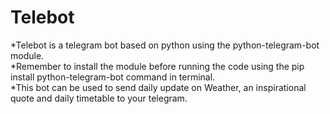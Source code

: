 # Telebot
*Telebot is a telegram bot based on python using the python-telegram-bot module.<br> 
*Remember to install the module before running the code using the pip install python-telegram-bot command in terminal.<br> 
*This bot can be used to send daily update on Weather, an inspirational quote and daily timetable to your telegram.<br> 
